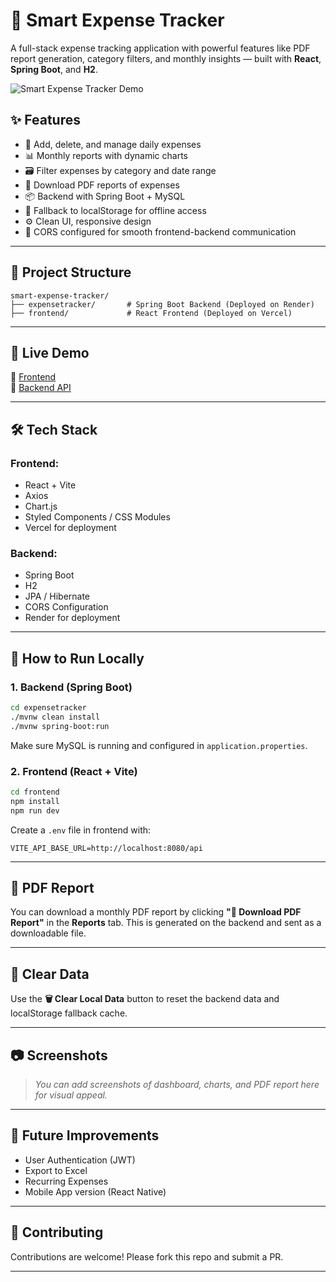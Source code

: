 
# 💸 Smart Expense Tracker

A full-stack expense tracking application with powerful features like PDF report generation, category filters, and monthly insights — built with **React**, **Spring Boot**, and **H2**.

![Smart Expense Tracker Demo](https://smart-expense-tracker-theta.vercel.app/preview.png)

## ✨ Features

- 📝 Add, delete, and manage daily expenses
- 📊 Monthly reports with dynamic charts
- 🗃️ Filter expenses by category and date range
- 📄 Download PDF reports of expenses
- 📦 Backend with Spring Boot + MySQL
- 💾 Fallback to localStorage for offline access
- ⚙️ Clean UI, responsive design
- 🔐 CORS configured for smooth frontend-backend communication

---

## 📂 Project Structure

```
smart-expense-tracker/
├── expensetracker/       # Spring Boot Backend (Deployed on Render)
├── frontend/             # React Frontend (Deployed on Vercel)
```

---

## 🚀 Live Demo

🔗 [Frontend](https://smart-expense-tracker-theta.vercel.app)  
🔗 [Backend API](https://smart-expense-tracker-backend.onrender.com/api/expenses)

---

## 🛠️ Tech Stack

### Frontend:
- React + Vite
- Axios
- Chart.js
- Styled Components / CSS Modules
- Vercel for deployment

### Backend:
- Spring Boot
- H2
- JPA / Hibernate
- CORS Configuration
- Render for deployment

---

## 🔧 How to Run Locally

### 1. Backend (Spring Boot)

```bash
cd expensetracker
./mvnw clean install
./mvnw spring-boot:run
```

Make sure MySQL is running and configured in `application.properties`.

### 2. Frontend (React + Vite)

```bash
cd frontend
npm install
npm run dev
```

Create a `.env` file in frontend with:

```
VITE_API_BASE_URL=http://localhost:8080/api
```

---

## 📄 PDF Report

You can download a monthly PDF report by clicking **"📄 Download PDF Report"** in the **Reports** tab. This is generated on the backend and sent as a downloadable file.

---

## 🧼 Clear Data

Use the **🗑 Clear Local Data** button to reset the backend data and localStorage fallback cache.

---

## 📷 Screenshots

> _You can add screenshots of dashboard, charts, and PDF report here for visual appeal._

---

## 📌 Future Improvements

- User Authentication (JWT)
- Export to Excel
- Recurring Expenses
- Mobile App version (React Native)

---

## 🤝 Contributing

Contributions are welcome! Please fork this repo and submit a PR.

---
